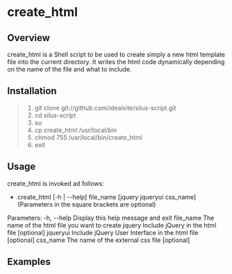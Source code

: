 # create_html

## Overview
create_html is a Shell script to be used to create simply a new html template file into the current directory.
It writes the html code dynamically depending on the name of the file and what to include.

## Installation
> 1. git clone git://github.com/idealsite/silus-script.git
> 2. cd silus-script
> 3. su
> 4. cp create_html /usr/local/bin
> 5. chmod 755 /usr/local/bin/create_html
> 6. exit

## Usage
create_html is invoked ad follows:
*  create_html [-h | --help] file_name [jquery jqueryui css_name]
   (Parameters in the square brackets are optional)

Parameters:
  -h, --help    Display this help message and exit
  file_name     The name of the html file you want to create
  jquery        Include jQuery in the html file [optional]
  jqueryui      Include jQuery User Interface in the html file [optional]
  css_name      The name of the external css file [optional]

## Examples

